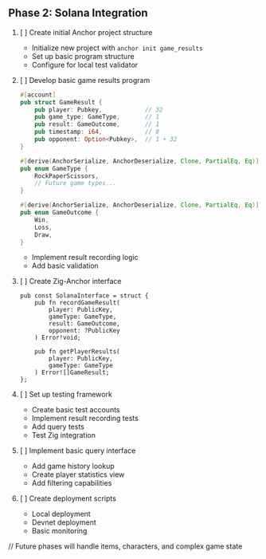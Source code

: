 ## Phase 2: Solana Integration

1. [ ] Create initial Anchor project structure
    - Initialize new project with `anchor init game_results`
    - Set up basic program structure
    - Configure for local test validator

2. [ ] Develop basic game results program
    ```rust
    #[account]
    pub struct GameResult {
        pub player: Pubkey,            // 32
        pub game_type: GameType,       // 1
        pub result: GameOutcome,       // 1
        pub timestamp: i64,            // 8
        pub opponent: Option<Pubkey>,  // 1 + 32
    }

    #[derive(AnchorSerialize, AnchorDeserialize, Clone, PartialEq, Eq)]
    pub enum GameType {
        RockPaperScissors,
        // Future game types...
    }

    #[derive(AnchorSerialize, AnchorDeserialize, Clone, PartialEq, Eq)]
    pub enum GameOutcome {
        Win,
        Loss,
        Draw,
    }
    ```
    - Implement result recording logic
    - Add basic validation

3. [ ] Create Zig-Anchor interface
    ```zig
    pub const SolanaInterface = struct {
        pub fn recordGameResult(
            player: PublicKey,
            gameType: GameType,
            result: GameOutcome,
            opponent: ?PublicKey
        ) Error!void;
        
        pub fn getPlayerResults(
            player: PublicKey,
            gameType: GameType
        ) Error![]GameResult;
    };
    ```

4. [ ] Set up testing framework
    - Create basic test accounts
    - Implement result recording tests
    - Add query tests
    - Test Zig integration

5. [ ] Implement basic query interface
    - Add game history lookup
    - Create player statistics view
    - Add filtering capabilities

6. [ ] Create deployment scripts
    - Local deployment
    - Devnet deployment
    - Basic monitoring

// Future phases will handle items, characters, and complex game state
